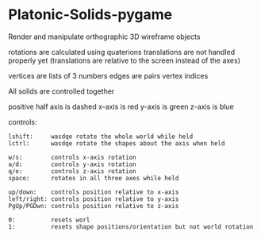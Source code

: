 # Platonic-Solids-pygame
Render and manipulate orthographic 3D wireframe objects

rotations are calculated using quaterions
translations are not handled properly yet
    (translations are relative to the screen instead of the axes)

vertices are lists of 3 numbers
edges are pairs vertex indices 

All solids are controlled together

positive half axis is dashed
x-axis is red
y-axis is green
z-axis is blue

controls:

    lshift:     wasdqe rotate the whole world while held
    lctrl:      wasdqe rotate the shapes about the axis when held

    w/s:        controls x-axis rotation
    a/d:        controls y-axis rotation
    q/e:        controls z-axis rotation
    space:      rotates in all three axes while held

    up/down:    controls position relative to x-axis
    left/right: controls position relative to y-axis
    PgUp/PGDwn: controls position relative to z-axis

    0:          resets worl
    1:          resets shape positions/orientation but not world rotation